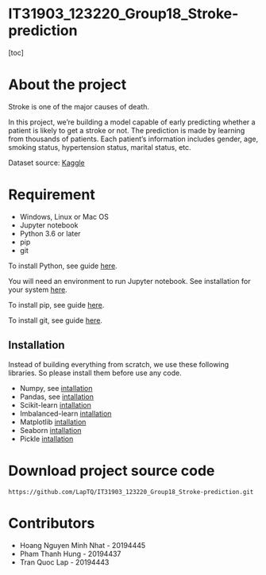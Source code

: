 # IT31903_123220_Group18_Stroke-prediction

[toc]

# About the project

Stroke is one of the major causes of death. 

In this project, we’re building a model capable of early predicting whether a patient is likely to get a stroke or not. The prediction is made by learning from thousands of patients. Each patient’s information includes gender, age, smoking status, hypertension status, marital status, etc.

Dataset source: [Kaggle](https://www.kaggle.com/fedesoriano/stroke-prediction-dataset)

# Requirement

* Windows, Linux or Mac OS
* Jupyter notebook
* Python 3.6 or later
* pip
* git

To install Python, see guide [here](https://www.python.org/downloads/).

You will need an environment to run Jupyter notebook. See installation for your system [here](https://jupyter.org/install).

To install pip, see guide [here](https://pip.pypa.io/en/stable/installing/).

To install git, see guide [here](https://git-scm.com/downloads).

## Installation

Instead of building everything from scratch, we use these following libraries. So please install them before use any code.

* Numpy, see [intallation](https://numpy.org/install/)
* Pandas, see [intallation](https://pandas.pydata.org/pandas-docs/stable/getting_started/install.html)
* Scikit-learn [intallation](https://scikit-learn.org/stable/install.html)
* Imbalanced-learn [intallation](https://pypi.org/project/imbalanced-learn/)
* Matplotlib [intallation](https://matplotlib.org/stable/users/installing.html)
* Seaborn [intallation](https://seaborn.pydata.org/installing.html)
* Pickle [intallation](https://pypi.org/project/pickle-mixin/)

# Download project source code

```
https://github.com/LapTQ/IT31903_123220_Group18_Stroke-prediction.git
```

# Contributors

* Hoang Nguyen Minh Nhat - 20194445
* Pham Thanh Hung - 20194437
* Tran Quoc Lap - 20194443



